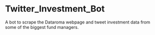 # Twitter_Investment_Bot
A bot to scrape the Dataroma webpage and tweet investment data from some of the biggest fund managers.
